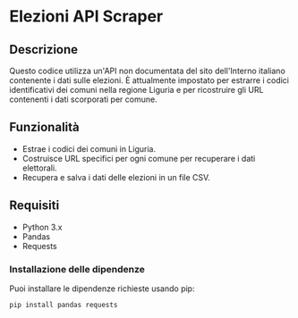 # Elezioni API Scraper

## Descrizione
Questo codice utilizza un'API non documentata del sito dell'Interno italiano contenente i dati sulle elezioni. È attualmente impostato per estrarre i codici identificativi dei comuni nella regione Liguria e per ricostruire gli URL contenenti i dati scorporati per comune.

## Funzionalità
- Estrae i codici dei comuni in Liguria.
- Costruisce URL specifici per ogni comune per recuperare i dati elettorali.
- Recupera e salva i dati delle elezioni in un file CSV.

## Requisiti
- Python 3.x
- Pandas
- Requests

### Installazione delle dipendenze
Puoi installare le dipendenze richieste usando pip:

```bash
pip install pandas requests

